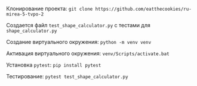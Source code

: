Клонирование проекта: `git clone https://github.com/eatthecookies/ru-mirea-5-tvpo-2`

Создается файл `test_shape_calculator.py` с тестами для `shape_calculator.py`

Создание виртуального окружения: `python -m venv venv`

Активация виртуального окружения: `venv/Scripts/activate.bat` 

Установка `pytest`: `pip install pytest`

Тестирование: `pytest test_shape_calculator.py`
